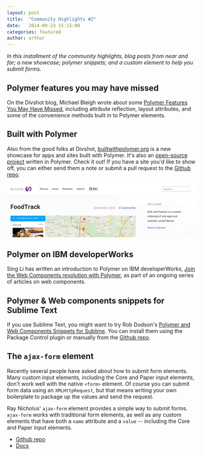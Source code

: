 ```yaml
---
layout: post
title:  "Community Highlights #2"
date:   2014-09-23 15:15:00
categories: featured
author: arthur
---
```


_In this installment of the community highlights, blog posts from near and far; a new showcase; polymer snippets; and a custom
element to help you submit forms._

## Polymer features you may have missed

On the Divshot blog, Michael Bleigh wrote about some [Polymer Features You May Have Missed](https://divshot.com/blog/web-components/polymer-features-you-may-have-missed/), including attribute reflection, layout attributes, and some of the convenience methods built in to Polymer elements.


## Built with Polymer

Also from the good folks at Divshot, [builtwithpolymer.org](http://builtwithpolymer.org/) is a new showcase for apps 
and sites built with Polymer. It's also an [open-source project](https://github.com/divshot/built-with-polymer) written in Polymer. 
Check it out! If you have a site you'd like to show off, you can either send them a note 
or submit a pull request to the [Github repo](https://github.com/divshot/built-with-polymer).

![Built with Polymer site](/images/featured/builtwithpolymer.png)

## Polymer on IBM developerWorks

Sing Li has written an introduction to Polymer on IBM developerWorks, 
[Join the Web Components revolution with Polymer](http://www.ibm.com/developerworks/library/wa-polymer/), 
as part of an ongoing series of articles on web components.



## Polymer & Web components snippets for Sublime Text

If you use Sublime Text, you might want to try Rob Dodson's 
[Polymer and Web Components Snippets for Sublime](https://github.com/robdodson/PolymerSnippets). You 
can install them using the Package Control plugin or manually from the 
[Github repo](https://github.com/robdodson/PolymerSnippets).


## The `ajax-form` element

Recently several people have asked about how to submit form elements. Many custom input 
elements, including the Core and Paper input elements, don't work well with the native 
`<form>` element. Of course you can submit form data using an `XMLHttpRequest`, but 
that means writing your own boilerplate to package up the values and send the request.
 
Ray Nicholus' `ajax-form` element provides a simple way to submit forms. `ajax-form` works 
with traditional form elements, as well as any custom elements that have both a `name` 
attribute and a `value` -- including the Core and Paper input elements.

-   [Github repo](https://github.com/garstasio/ajax-form)
-   [Docs](http://garstasio.github.io/ajax-form/components/ajax-form/)



